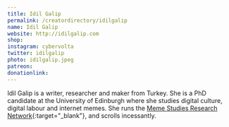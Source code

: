 ```yaml
---
title: Idil Galip
permalink: /creatordirectory/idilgalip
name: Idil Galip
website: http://idilgalip.com
shop:
instagram: cybervolta
twitter: idilgalip
photo: idilgalip.jpeg
patreon:
donationlink:
---
```


Idil Galip is a writer, researcher and maker from Turkey. She is a PhD candidate at the University of Edinburgh where she studies digital culture, digital labour and internet memes. She runs the [Meme Studies Research Network](https://memestudiesrn.wordpress.com/){:target="_blank"}, and scrolls incessantly.